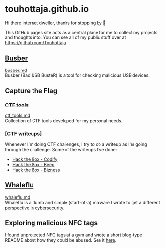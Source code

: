 # touhottaja.github.io
Hi there internet dweller, thanks for stopping by 👋

This GitHub pages site acts as a central place for me to collect my projects and thoughts into. You can see all of my public stuff over at https://github.com/Touhottaja.

## [Busber](busber.md)
[busber.md](busber.md)  
Busber (Bad USB BusteR) is a tool for checking malicious USB devices.

## Capture the Flag
### [CTF tools](ctf_tools.md)
[ctf_tools.md](ctf_tools.md)  
Collection of CTF tools developed for my personal needs.

### [CTF writeups]
Whenever I'm doing CTF challenges, I try to do a writeup as I'm going through the challenge. Some of the writeups I've done:
- [Hack the Box - Codify](https://github.com/Touhottaja/hacking_playground/blob/main/writeups/htb_codify/htb_codify.md)
- [Hack the Box - Beep](https://github.com/Touhottaja/hacking_playground/blob/main/writeups/htb_beep/htb_beep.md)
- [Hack the Box - Bizness](https://github.com/Touhottaja/hacking_playground/blob/main/writeups/htb_bizness/htb_bizness.md)

## [Whaleflu](whaleflu.md)
[whaleflu.md](whaleflu.md)  
Whaleflu is a dumb and simple (start-of-a) malware I wrote to get a different perspective in cybersecurity.

## Exploring malicious NFC tags
I found unprotected NFC tags at a gym and wrote a short blog-type README about how they could be abused. See it [here](https://github.com/Touhottaja/hacking_playground/blob/main/blog/malicious_nfc.md).
